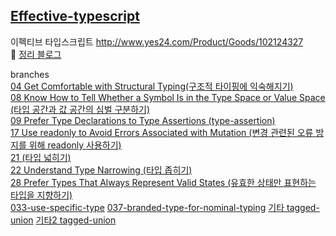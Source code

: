 ## [Effective-typescript](http://www.yes24.com/Product/Goods/102124327)


이펙티브 타입스크립트
http://www.yes24.com/Product/Goods/102124327 <br />
👾 [정리 블로그](https://iamjoy.tistory.com/category/%EB%B0%B1%EC%97%94%EB%93%9C%20%EA%B0%9C%EB%B0%9C) <br />


branches <br />
[04 Get Comfortable with Structural Typing(구조적 타이핑에 익숙해지기)](https://github.com/erie0210/effective-typescript/tree/004-structural-typing) <br />
[08 Know How to Tell Whether a Symbol Is in the Type Space or Value Space (타입 공간과 값 공간의 심벌 구분하기)](https://github.com/erie0210/effective-typescript/tree/008-symbol-space-value-space)<br />
[09 Prefer Type Declarations to Type Assertions (type-assertion)](https://github.com/erie0210/effective-typescript/tree/09-type-assertion) <br />
[17 Use readonly to Avoid Errors Associated with Mutation (변경 관련된 오류 방지를 위해 readonly 사용하기)](https://github.com/erie0210/effective-typescript/tree/17-use-readonly)<br />
[21 (타입 넓히기)](https://github.com/erie0210/effective-typescript/tree/023-type-narrowing) <br />
[22 Understand Type Narrowing (타입 좁히기)](https://github.com/erie0210/effective-typescript/tree/022-type-widening) <br />
[28 Prefer Types That Always Represent Valid States (유효한 상태만 표현하는 타입을 지향하기)](https://github.com/erie0210/effective-typescript/tree/028-valid-state-type) <br />
[033-use-specific-type](https://github.com/erie0210/effective-typescript/tree/033-use-specific-type)
[037-branded-type-for-nominal-typing](https://github.com/erie0210/effective-typescript/tree/037-branded-type)
[기타 tagged-union](https://github.com/erie0210/effective-typescript/tree/etc1-tagged-union)
[기타2 tagged-union](https://github.com/erie0210/effective-typescript/tree/etc2-microservice)
